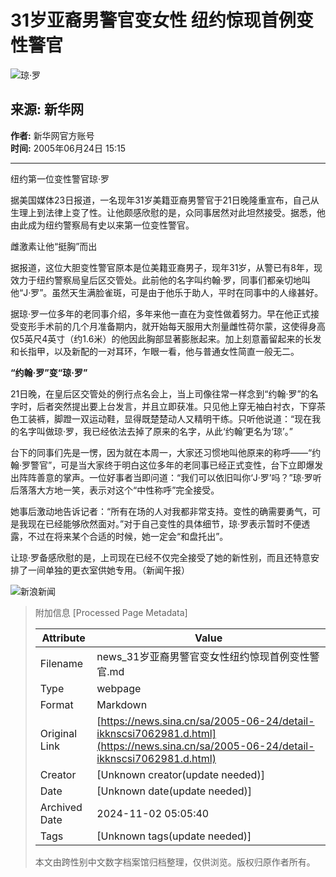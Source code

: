 # 31岁亚裔男警官变女性 纽约惊现首例变性警官

![琼·罗](//n.sinaimg.cn/sinakd10203/238/w119h119/20221208/7ed3-a58e018751ed10b2d3ef2d3808732c16.jpg)

## 来源: 新华网  
**作者:** 新华网官方账号  
**时间:** 2005年06月24日 15:15  

---

纽约第一位变性警官琼·罗

据美国媒体23日报道，一名现年31岁美籍亚裔男警官于21日晚隆重宣布，自己从生理上到法律上变了性。让他颇感欣慰的是，众同事居然对此坦然接受。据悉，他由此成为纽约警察局有史以来第一位变性警官。

雌激素让他“挺胸”而出

据报道，这位大胆变性警官原本是位美籍亚裔男子，现年31岁，从警已有8年，现效力于纽约警察局皇后区交管处。此前他的名字叫约翰·罗，同事们都亲切地叫他“J·罗”。虽然天生满脸雀斑，可是由于他乐于助人，平时在同事中的人缘甚好。

据琼·罗一位多年的老同事介绍，多年来他一直在为变性做着努力。早在他正式接受变形手术前的几个月准备期内，就开始每天服用大剂量雌性荷尔蒙，这使得身高仅5英尺4英寸（约1.6米）的他因此胸部显著膨胀起来。加上刻意蓄留起来的长发和长指甲，以及新配的一对耳环，乍眼一看，他与普通女性简直一般无二。

**“约翰·罗”变“琼·罗”**

21日晚，在皇后区交管处的例行点名会上，当上司像往常一样念到“约翰·罗”的名字时，后者突然提出要上台发言，并且立即获准。只见他上穿无袖白衬衣，下穿茶色工装裤，脚蹬一双运动鞋，显得既楚楚动人又精明干练。只听他说道：“现在我的名字叫做琼·罗，我已经依法去掉了原来的名字，从此‘约翰’更名为‘琼’。”

台下的同事们先是一愣，因为就在本周一，大家还习惯地叫他原来的称呼——“约翰·罗警官”，可是当大家终于明白这位多年的老同事已经正式变性，台下立即爆发出阵阵善意的掌声。一位好事者当即问道：“我们可以依旧叫你‘J·罗’吗？”琼·罗听后落落大方地一笑，表示对这个“中性称呼”完全接受。

她事后激动地告诉记者：“所有在场的人对我都非常支持。变性的确需要勇气，可是我现在已经能够欣然面对。”对于自己变性的具体细节，琼·罗表示暂时不便透露，不过在将来某个合适的时候，她一定会“和盘托出”。

让琼·罗备感欣慰的是，上司现在已经不仅完全接受了她的新性别，而且还特意安排了一间单独的更衣室供她专用。（新闻午报）

![新浪新闻](https://n.sinaimg.cn/default/80905340/20200331/sinalogo.png)

> 附加信息 [Processed Page Metadata]
>
> | Attribute       | Value                                  |
> |-----------------|----------------------------------------|
> | Filename        | news_31岁亚裔男警官变女性纽约惊现首例变性警官.md                             |
> | Type            | webpage                                 |
> | Format          | Markdown                               |
> | Original Link   | [https://news.sina.cn/sa/2005-06-24/detail-ikknscsi7062981.d.html](https://news.sina.cn/sa/2005-06-24/detail-ikknscsi7062981.d.html)                       |
> | Creator         | [Unknown creator(update needed)]                              |
> | Date            | [Unknown date(update needed)]                                 |
> | Archived Date   | 2024-11-02 05:05:40                             |
> | Tags            | [Unknown tags(update needed)]                                 |
>
> 本文由跨性别中文数字档案馆归档整理，仅供浏览。版权归原作者所有。
>